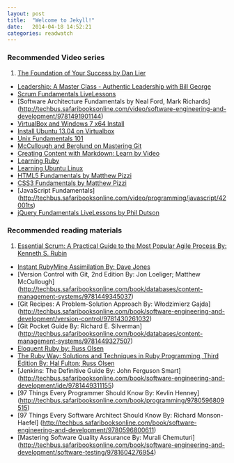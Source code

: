 ```yaml
---
layout: post
title:  "Welcome to Jekyll!"
date:   2014-04-18 14:52:21
categories: readwatch
---
```


### Recommended Video series
1. [The Foundation of Your Success by Dan Lier](http://techbus.safaribooksonline.com/00000spm2ytp07001)
+ [Leadership: A Master Class - Authentic Leadership with Bill George](http://techbus.safaribooksonline.com/video/leadership/9781934441435)
+ [Scrum Fundamentals LiveLessons](http://techbus.safaribooksonline.com/video/software-engineering-and-development/agile-development/9780133749076)
+ [Software Architecture Fundamentals by Neal Ford, Mark Richards] (http://techbus.safaribooksonline.com/video/software-engineering-and-development/9781491901144)
+ [VirtualBox and Windows 7 x64 Install](https://www.youtube.com/watch?v=LGUfa2HIx0E)
+ [Install Ubuntu 13.04 on Virtualbox](https://www.youtube.com/watch?v=0WiiswmOH1Q)
+ [Unix Fundamentals 101](http://techbus.safaribooksonline.com/video/operating-systems-and-server-administration/unix/9781449372514)
+ [McCullough and Berglund on Mastering Git](http://techbus.safaribooksonline.com/video/software-engineering-and-development/version-control/9781449304737)
+ [Creating Content with Markdown: Learn by Video](http://techbus.safaribooksonline.com/video/web-design-and-development/9780133837629)
+ [Learning Ruby](http://techbus.safaribooksonline.com/video/programming/ruby/9781771370806)
+ [Learning Ubuntu Linux](http://techbus.safaribooksonline.com/video/operating-systems/9781771371964)
+ [HTML5 Fundamentals by Matthew Pizzi](http://techbus.safaribooksonline.com/video/web-development/html/42002ts)
+ [CSS3 Fundamentals by Matthew Pizzi](http://techbus.safaribooksonline.com/video/web-development/css/42005ts)
+ [JavaScript Fundamentals] (http://techbus.safaribooksonline.com/video/programming/javascript/42001ts)
+ [jQuery Fundamentals LiveLessons by Phil Dutson](http://techbus.safaribooksonline.com/video/web-development/jquery/9780133361353)

### Recommended reading materials
1. [Essential Scrum: A Practical Guide to the Most Popular Agile Process By: Kenneth S. Rubin](http://techbus.safaribooksonline.com/9780321700407)
+ [Instant RubyMine Assimilation By: Dave Jones](http://techbus.safaribooksonline.com/book/web-development/ruby/9781849698764)
+ [Version Control with Git, 2nd Edition By: Jon Loeliger; Matthew McCullough] (http://techbus.safaribooksonline.com/book/databases/content-management-systems/9781449345037)
+ [Git Recipes: A Problem-Solution Approach By: Włodzimierz Gajda] (http://techbus.safaribooksonline.com/book/software-engineering-and-development/version-control/9781430261032)
+ [Git Pocket Guide By: Richard E. Silverman] (http://techbus.safaribooksonline.com/book/databases/content-management-systems/9781449327507)
+ [Eloquent Ruby by: Russ Olsen](http://techbus.safaribooksonline.com/book/web-development/ruby/9780321700308)
+ [The Ruby Way: Solutions and Techniques in Ruby Programming, Third Edition By: Hal Fulton; Russ Olsen](http://techbus.safaribooksonline.com/book/web-development/ruby/9780132480352)
+ [Jenkins: The Definitive Guide By: John Ferguson Smart] (http://techbus.safaribooksonline.com/book/software-engineering-and-development/ide/9781449311155)
+ [97 Things Every Programmer Should Know By: Kevlin Henney] (http://techbus.safaribooksonline.com/book/programming/9780596809515)
+ [97 Things Every Software Architect Should Know By: Richard Monson-Haefel] (http://techbus.safaribooksonline.com/book/software-engineering-and-development/9780596800611)
+ [Mastering Software Quality Assurance By: Murali Chemuturi] (http://techbus.safaribooksonline.com/book/software-engineering-and-development/software-testing/9781604276954)
